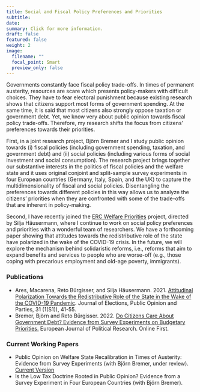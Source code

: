 ```yaml
---
title: Social and Fiscal Policy Preferences and Priorities 
subtitle: 
date: 
summary: Click for more information.
draft: false
featured: false
weight: 2
image:
  filename: ""
  focal_point: Smart
  preview_only: false
---
```


Governments constantly face fiscal policy trade-offs. In times of permanent austerity, resources are scare which presents policy-makers with difficult choices. They have to fear electoral punishment because existing research shows that citizens support most forms of government spending. At the same time, it is said that most citizens also strongly oppose taxation or government debt. Yet, we know very about public opinion towards fiscal policy trade-offs. Therefore, my research shifts the focus from citizens’ preferences towards their priorities.

First, in a joint research project, Björn Bremer and I study public opinion towards (i) fiscal policies (including government spending, taxation, and government debt) and (ii) social policies (including various forms of social investment and social consumption). The research project brings together our substantive interests in the politics of fiscal policies and the welfare state and it uses original conjoint and split-sample survey experiments in four European countries (Germany, Italy, Spain, and the UK) to capture the multidimensionality of fiscal and social policies. Disentangling the preferences towards different policies in this way allows us to analyze the citizens’ priorities when they are confronted with some of the trade-offs that are inherent in policy-making.

Second, I have recently joined the [ERC Welfare Priorities](http://welfarepriorities.eu) project, directed by Silja Häusermann, where I continue to work on social policy preferences and priorities with a wonderful team of researchers. We have a forthcoming paper showing that attitudes towards the redistributive role of the state have polarized in the wake of the COVID-19 crisis. In the future, we will explore the mechanism behind solidaristic reforms, i.e., reforms that aim to expand benefits and services to people who are worse-off (e.g., those coping with precarious employment and old-age poverty, immigrants).   

### Publications

* Ares, Macarena, Reto Bürgisser, and Silja Häusermann. 2021. [Attitudinal Polarization Towards the Redistributive Role of the State in the Wake of the COVID-19 Pandemic](https://retobuergisser.com/publication/jepop_polarization/JEPOP_polarization.pdf). Journal of Elections, Public Opinion and Parties, 31 (1(S1)), 41-55.
* Bremer, Björn and Reto Bürgisser. 2022. [Do Citizens Care About Government Debt? Evidence from Survey Experiments on Budgetary Priorities.](https://retobuergisser.com/publication/ejpr_debt/) European Journal of Political Research. Online First.

### Current Working Papers

* Public Opinion on Welfare State Recalibration in Times of Austerity: Evidence from Survey Experiments (with Björn Bremer, under review). [Current Version](https://osf.io/preprints/socarxiv/uj6eq)
* Is the Low Tax Doctrine Rooted in Public Opinion? Evidence from a Survey Experiment in Four European Countries (with Björn Bremer).

